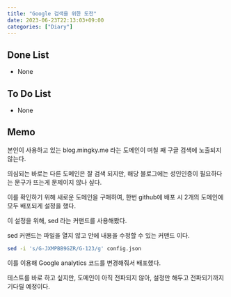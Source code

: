 ```yaml
---
title: "Google 검색을 위한 도전"
date: 2023-06-23T22:13:03+09:00
categories: ["Diary"]
---
```

## Done List
- None

## To Do List
- None

## Memo
본인이 사용하고 있는 blog.mingky.me 라는 도메인이 며칠 째 구글 검색에 노출되지 않는다.

의심되는 바로는 다른 도메인은 잘 검색 되지만, 해당 블로그에는 성인인증이 필요하다는 문구가 뜨는게 문제이지 않나 싶다.

이를 확인하기 위해 새로운 도메인을 구매하여, 한번 github에 배포 시 2개의 도메인에 모두 배포되게 설정을 했다.

이 설정을 위해, sed 라는 커맨드를 사용해봤다.

sed 커맨드는 파일을 열지 않고 안에 내용을 수정할 수 있는 커맨드 이다.

```bash
sed -i 's/G-JXMPBB9GZR/G-123/g' config.json
```

이를 이용해 Google analytics 코드를 변경해줘서 배포했다.

테스트를 바로 하고 싶지만, 도메인이 아직 전파되지 않아, 설정만 해두고 전파되기까지 기다릴 예정이다.